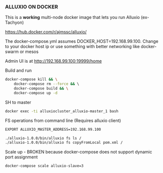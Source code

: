 ### ALLUXIO ON DOCKER

This is a **working** multi-node docker image that lets you run Alluxio (ex-Tachyon)

https://hub.docker.com/r/ajmssc/alluxio/

The docker-compose.yml assumes DOCKER_HOST=192.168.99.100. Change to your docker host ip or use something with better networking like docker-swarm or mesos


Admin UI is at http://192.168.99.100:19999/home


Build and run
```bash
docker-compose kill && \
    docker-compose rm --force && \ 
    docker-compose build && \
    docker-compose up -d
```

SH to master
```bash
docker exec -ti alluxiocluster_alluxio-master_1 bash
```

FS operations from command line (Requires alluxio client)
```bash
EXPORT ALLUXIO_MASTER_ADDRESS=192.168.99.100

./alluxio-1.0.0/bin/alluxio fs ls /
./alluxio-1.0.0/bin/alluxio fs copyFromLocal pom.xml /
```



Scale up - BROKEN because docker-compose does not support dynamic port assignment
```bash
docker-compose scale alluxio-slave=3
```

